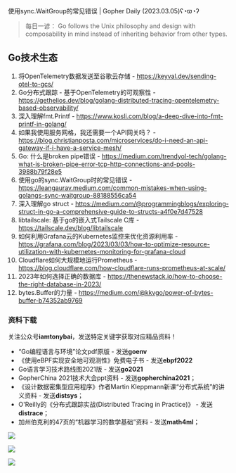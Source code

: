 使用sync.WaitGroup的常见错误 | Gopher Daily (2023.03.05)ʕ◔ϖ◔ʔ

>每日一谚： Go follows the Unix philosophy and design with composability in mind instead of inheriting behavior from other types.

## Go技术生态

1. 将OpenTelemetry数据发送至谷歌云存储 - https://keyval.dev/sending-otel-to-gcs/
2. Go分布式跟踪 - 基于OpenTelemetry的可观察性 - https://gethelios.dev/blog/golang-distributed-tracing-opentelemetry-based-observability/
3. 深入理解fmt.Printf - https://www.kosli.com/blog/a-deep-dive-into-fmt-printf-in-golang/
4. 如果我使用服务网格，我还需要一个API网关吗？ - https://blog.christianposta.com/microservices/do-i-need-an-api-gateway-if-i-have-a-service-mesh/
5. Go: 什么是broken pipe错误 - https://medium.com/trendyol-tech/golang-what-is-broken-pipe-error-tcp-http-connections-and-pools-3988b79f28e5
6. 使用go的sync.WaitGroup时的常见错误 - https://leangaurav.medium.com/common-mistakes-when-using-golangs-sync-waitgroup-88188556ca54
7. 深入理解go struct - https://medium.com/@programmingblogs/exploring-struct-in-go-a-comprehensive-guide-to-structs-a4f0e7d47528
8. libtailscale: 基于go的嵌入式Tailscale C库 - https://tailscale.dev/blog/libtailscale
9. 如何利用Grafana云的Kubernetes监控来优化资源利用率 - https://grafana.com/blog/2023/03/03/how-to-optimize-resource-utilization-with-kubernetes-monitoring-for-grafana-cloud
10. Cloudflare如何大规模地运行Prometheus - https://blog.cloudflare.com/how-cloudflare-runs-prometheus-at-scale/
11. 2023年如何选择正确的数据库 - https://thenewstack.io/how-to-choose-the-right-database-in-2023/
12. bytes.Buffer的力量 - https://medium.com/@kkvgo/power-of-bytes-buffer-b74352ab9769

### 资料下载

关注公众号**iamtonybai**，发送特定关键字获取对应精品资料！

* “Go编程语言与环境”论文pdf原版 - 发送**goenv**
* 《使用eBPF实现安全地可观测性》免费电子书 - 发送**ebpf2022**
* Go语言学习技术路线图2021版 - 发送**go2021**
* GopherChina 2021技术大会ppt资料 - 发送**gopherchina2021**；
* 《设计数据密集型应用程序》作者Martin Kleppmann新课“分布式系统”的讲义资料 - 发送**distsys**；
* O'Reilly的《分布式跟踪实战(Distributed Tracing in Practice)》 - 发送**distrace**；
* 加州伯克利的47页的“机器学习的数学基础”资料 - 发送**math4ml**；

![](https://mmbiz.qpic.cn/mmbiz_png/cH6WzfQ94mb54jsFJZ3Knmz8obUsf3PBShthmdSw5E01TcYmUReGkj0BWpxHak1HlnlzHvLmKax53YSGr7aNlA/0?wx_fmt=png)

![](https://mmbiz.qpic.cn/mmbiz_png/cH6WzfQ94mZsOgPXTXZgWiaE03ib9r9WFJXC6xJCA5Y6VSesOZqlGxYfODibvR7UPGxiaM7SZZNQZkRtggPXEfBdwQ/0?wx_fmt=png)

![](https://mmbiz.qpic.cn/mmbiz_png/cH6WzfQ94mb54jsFJZ3Knmz8obUsf3PBrSoqeMvoWCticN2cpU64fJ0FYQdXJhP7ia7WRh8628uOAsQYeE2NibRRw/0?wx_fmt=png)

